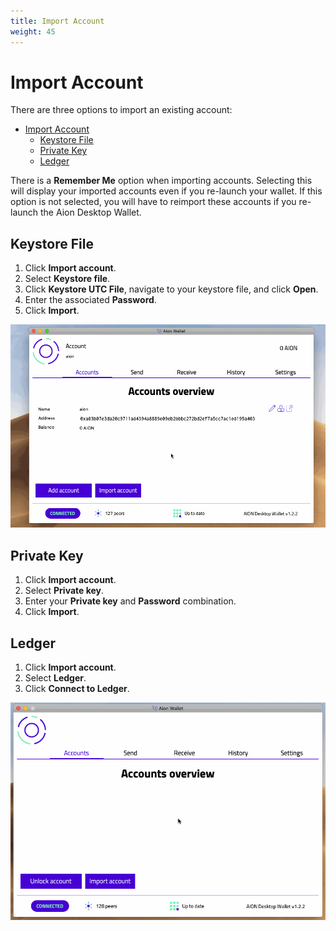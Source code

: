 ```yaml
---
title: Import Account
weight: 45
---
```


# Import Account

There are three options to import an existing account:

- [Import Account](#import-account)
  - [Keystore File](#keystore-file)
  - [Private Key](#private-key)
  - [Ledger](#ledger)

There is a **Remember Me** option when importing accounts. Selecting this will display your imported accounts even if you re-launch your wallet. If this option is not selected, you will have to reimport these accounts if you re-launch the Aion Desktop Wallet.

## Keystore File

1. Click **Import account**.
2. Select **Keystore file**.
3. Click **Keystore UTC File**, navigate to your keystore file, and click **Open**.
4. Enter the associated **Password**.
5. Click **Import**.

![Importing a Keystore File](images/mac-import-keystore.gif)

## Private Key

1. Click **Import account**.
2. Select **Private key**.
3. Enter your **Private key** and **Password** combination.
4. Click **Import**.

## Ledger

1. Click **Import account**.
2. Select **Ledger**.
3. Click **Connect to Ledger**.

![Importing a Ledger Account](images/mac-import-ledger-account.gif)